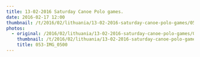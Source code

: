 ```yaml
---
title: 13-02-2016 Saturday Canoe Polo games.
date: 2016-02-17 12:00
thumbnail: /t/2016/02/lithuania/13-02-2016-saturday-canoe-polo-games/053-img_0500.jpg
photos:
  - original: /2016/02/lithuania/13-02-2016-saturday-canoe-polo-games/053-img_0500.jpg
    thumbnail: /t/2016/02/lithuania/13-02-2016-saturday-canoe-polo-games/053-img_0500.jpg
    title: 053-IMG_0500
---
```

